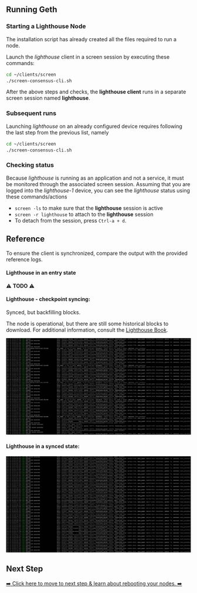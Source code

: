 ## Running Geth

### Starting a Lighthouse Node
The installation script has already created all the files required to run a node.

Launch the _lighthouse_ client in a screen session by executing these commands:
  ```bash
  cd ~/clients/screen
  ./screen-consensus-cli.sh
  ```


After the above steps and checks, the **lighthouse client** runs in a separate screen session named **lighthouse**.

### Subsequent runs

Launching _lighthouse_ on an already configured device requires following the last step from the previous list, namely

```bash
cd ~/clients/screen
./screen-consensus-cli.sh
```

### Checking status

Because _lighthouse_ is running as an application and not a service, it must be monitored through the associated screen session. Assuming that you are logged into the _lighthouse-1_ device, you can see the _lighthouse_ status using these commands/actions

- `screen -ls` to make sure that the **lighthouse** session is active
- `screen -r lighthouse` to attach to the **lighthouse** session
- To detach from the session, press `Ctrl-a + d`.

## Reference

To ensure the client is synchronized, compare the output with the provided reference logs.

#### Lighthouse in an entry state

⚠️ **TODO** ⚠️

#### Lighthouse - checkpoint syncing:

Synced, but backfilling blocks.

The node is operational, but there are still some historical blocks to download. For additional information, consult the [Lighthouse Book](https://lighthouse-book.sigmaprime.io/checkpoint-sync.html#checkpoint-sync).

![geth synced](./screenshot-lighhouse-backfilling.png)

#### Lighthouse in a synced state:

![geth synced](./screenshot-lighthouse-synced.png)

## Next Step

[➡️ Click here to move to next step & learn about rebooting your nodes. ➡️](./3a-rebooting-device.md)
